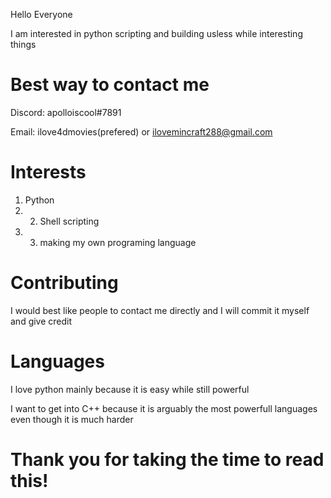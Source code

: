 Hello Everyone

I am interested in python scripting and building usless while interesting things

# Best way to contact me

Discord: apolloiscool#7891

Email: ilove4dmovies(prefered) or ilovemincraft288@gmail.com

# Interests

1. Python
2. 2. Shell scripting
3. 3. making my own programing language

# Contributing

I would best like people to contact me directly and I will commit it myself and give credit

# Languages

I love python mainly because it is easy while still powerful

I want to get into C++ because it is arguably the most powerfull languages even though it is much harder

# Thank you for taking the time to read this!
